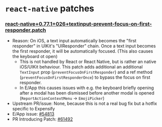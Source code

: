 # `react-native` patches

### [react-native+0.77.1+026+textinput-prevent-focus-on-first-responder.patch](react-native+0.77.1+026+textinput-prevent-focus-on-first-responder.patch)

- Reason: On iOS, a text input automatically becomes the "first responder" in UIKit's "UIResponder" chain. Once a text input becomes the first responder, it will be automatically focused. (This also causes the keyboard ot open)
  - This is not handled by React or React Native, but is rather an native iOS/UIKit behaviour. This patch adds additional an additional `TextInput` prop (`preventFocusOnFirstResponder`) and a ref method (`preventFocusOnFirstResponderOnce`) to bypass the focus on first responder.
  - In E/App this causes issues with e.g. the keyboard briefly opening after a modal has been dismissed before another modal is opened (`ReportActionContextMenu` -> `EmojiPicker`)
- Upstream PR/issue: None, because this is not a real bug fix but a hotfix specific to Expensify
- E/App issue: [#54813](https://github.com/Expensify/App/issues/54813)
- PR Introducing Patch: [#61492](https://github.com/Expensify/App/pull/61492)
